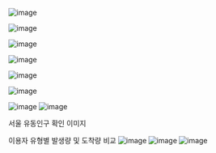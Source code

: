 
![image](https://github.com/addinedu-ros-5th/eda-repo-3/assets/163791946/87152487-fc2b-4b52-8aa4-d98ecfff4f45)

![image](https://github.com/addinedu-ros-5th/eda-repo-3/assets/163791946/713fc4a9-f462-48b9-91d8-8b559bf46ca9)

![image](https://github.com/addinedu-ros-5th/eda-repo-3/assets/163791946/99b92547-a062-4083-bb51-c2da8644d923)

![image](https://github.com/addinedu-ros-5th/eda-repo-3/assets/163791946/0c8a1172-651a-40ed-9c06-354215d4026f)


![image](https://github.com/addinedu-ros-5th/eda-repo-3/assets/163791946/e3aadfbc-65b4-4d77-abc9-bb16e052b922)

![image](https://github.com/addinedu-ros-5th/eda-repo-3/assets/163791946/e29e8925-e5a5-4c9a-9abd-1c9b1de4dc41)

![image](https://github.com/addinedu-ros-5th/eda-repo-3/assets/163791946/4e6332b2-fe9b-40ad-b62f-1e5e4d634da2)
![image](https://github.com/addinedu-ros-5th/eda-repo-3/assets/163791946/34ad9cd3-9d62-4b03-b6e8-3a27b10a9f06)


 서울 유동인구 확인 이미지


이용자 유형별 발생량 및 도착량 비교
 ![image](https://github.com/addinedu-ros-5th/eda-repo-3/assets/163791946/47677667-b479-4903-8bf8-a970526eda48)
![image](https://github.com/addinedu-ros-5th/eda-repo-3/assets/163791946/8023588d-2942-4dd1-94e2-baa1cd9f801c)
![image](https://github.com/addinedu-ros-5th/eda-repo-3/assets/163791946/fc7f7308-379c-4639-a450-e6f53aaa2655)
